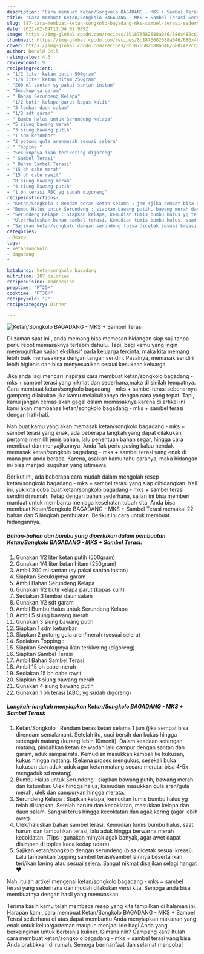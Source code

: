 ```yaml
---
description: "Cara membuat Ketan/Songkolo BAGADANG - MKS + Sambel Terasi Sederhana Untuk Jualan"
title: "Cara membuat Ketan/Songkolo BAGADANG - MKS + Sambel Terasi Sederhana Untuk Jualan"
slug: 887-cara-membuat-ketan-songkolo-bagadang-mks-sambel-terasi-sederhana-untuk-jualan
date: 2021-02-04T11:54:01.989Z
image: https://img-global.cpcdn.com/recipes/8b1876682688a046/680x482cq70/ketansongkolo-bagadang-mks-sambel-terasi-foto-resep-utama.jpg
thumbnail: https://img-global.cpcdn.com/recipes/8b1876682688a046/680x482cq70/ketansongkolo-bagadang-mks-sambel-terasi-foto-resep-utama.jpg
cover: https://img-global.cpcdn.com/recipes/8b1876682688a046/680x482cq70/ketansongkolo-bagadang-mks-sambel-terasi-foto-resep-utama.jpg
author: Donald Bell
ratingvalue: 4.3
reviewcount: 9
recipeingredient:
- "1/2 liter ketan putih 500gram"
- "1/4 liter ketan hitam 250gram"
- "200 ml santan sy pakai santan instan"
- "Secukupnya garam"
- " Bahan Serundeng Kelapa"
- "1/2 butir kelapa parut kupas kulit"
- "3 lembar daun salam"
- "1/2 sdt garam"
- " Bumbu Halus untuk Serundeng Kelapa"
- "5 siung bawang merah"
- "3 siung bawang putih"
- "1 sdm ketumbar"
- "2 potong gula arenmerah sesuai selera"
- " Topping "
- "Secukupnya ikan terikering digoreng"
- " Sambel Terasi"
- " Bahan Sambel Terasi"
- "15 bh cabe merah"
- "15 bh cabe rawit"
- "8 siung bawang merah"
- "4 siung bawang putih"
- "1 bh terasi ABC yg sudah digoreng"
recipeinstructions:
- "Ketan/Songkolo : Rendam beras ketan selama 1 jam (jika sempat bisa direndam semalaman). Setelah itu, cuci bersih dan kukus hingga setengah matang (kurang lebih 10menit). Dalam keadaan setengah matang, pindahkan ketan ke wadah lalu campur dengan santan dan garam, aduk sampai rata. Kemudisn masukkan kembali ke kukusan, kukus hingga matang. (Selama proses mengukus, sesekali buka kukusan dan aduk-aduk agar ketan matang secara merata, bisa 4-5x mengaduk sd matang)."
- "Bumbu Halus untuk Serundeng : siapkan bawang putih, bawang merah dan ketumbar. Ulek hingga halus, kemudian masukkan gula aren/gula merah, ulek dan campurkan hingga merata."
- "Serundeng Kelapa : Siapkan kelapa, kemudian tumis bumbu halus yg telah disiapkan. Setelah harum dan kecoklatan, masukkan kelapa dan daun salam. Sangrai terus hingga kecoklatan dan agak kering (agar lebih awet)."
- "Ulek/haluskan bahan sambel terasi. Kemudian tumis bumbu halus, saat harum dan tambahkan terasi, lalu aduk hingga berwarna merah kecoklatan. (Tips : gunakan minyak agak banyak, agar awet dapat disimpan di toples kaca kedap udara)"
- "Sajikan ketan/songkolo dengan serundeng (bisa dicetak sesuai kreasi). Lalu tambahkan topping sambel terasi/sambel lainnya beserta ikan teri/ikan kering atau sesuai selera. Sangat nikmat disajikan selagi hangat ♥️"
categories:
- Resep
tags:
- ketansongkolo
- bagadang
- 

katakunci: ketansongkolo bagadang  
nutrition: 287 calories
recipecuisine: Indonesian
preptime: "PT25M"
cooktime: "PT36M"
recipeyield: "2"
recipecategory: Dinner

---
```



![Ketan/Songkolo BAGADANG - MKS + Sambel Terasi](https://img-global.cpcdn.com/recipes/8b1876682688a046/680x482cq70/ketansongkolo-bagadang-mks-sambel-terasi-foto-resep-utama.jpg)

Di zaman  saat ini , anda memang bisa memesan hidangan siap saji tanpa perlu repot memasaknya terlebih dahulu. Tapi, bagi kamu yang ingin menyuguhkan sajian eksklusif pada keluarga tercinta, maka kita memang lebih baik memasaknya dengan tangan sendiri. Pasalnya, memasak sendiri lebih higienis dan bisa menyesuaikan sesuai kesukaan keluarga.

Jika anda lagi mencari inspirasi cara membuat ketan/songkolo bagadang - mks + sambel terasi yang nikmat dan sederhana,maka di sinilah tempatnya. Cara membuat ketan/songkolo bagadang - mks + sambel terasi  sebenarnya gampang dilakukan jika kamu melakukannya dengan cara yang tepat. Tapi, kamu jangan cemas akan gagal dalam memasaknya 
karena di artikel ini kami akan membahas ketan/songkolo bagadang - mks + sambel terasi dengan hati-hati.  



Nah buat kamu yang akan memasak ketan/songkolo bagadang - mks + sambel terasi yang enak, ada beberapa langkah yang dapat dilakukan, pertama memilih jenis bahan, lalu penentuan bahan segar, hingga cara membuat dan menyajikannya. Anda Tak perlu pusing kalau hendak memasak ketan/songkolo bagadang - mks + sambel terasi yang enak di mana pun anda berada. Karena, asalkan kamu  tahu caranya, maka hidangan ini bisa menjadi suguhan yang istimewa.

Berikut ini, ada beberapa cara mudah dalam mengolah resep ketan/songkolo bagadang - mks + sambel terasi yang siap dihidangkan. Kali ini, yuk kita coba buat ketan/songkolo bagadang - mks + sambel terasi sendiri di rumah. Tetap dengan bahan sederhana, sajian ini bisa memberi manfaat untuk membantu menjaga kesehatan tubuh kita. Anda bisa membuat Ketan/Songkolo BAGADANG - MKS + Sambel Terasi memakai 22 bahan dan 5 langkah pembuatan. Berikut ini cara untuk membuat hidangannya.

<!--inarticleads1-->

##### Bahan-bahan dan bumbu yang diperlukan dalam pembuatan Ketan/Songkolo BAGADANG - MKS + Sambel Terasi:

1. Gunakan 1/2 liter ketan putih (500gram)
1. Gunakan 1/4 liter ketan hitam (250gram)
1. Ambil 200 ml santan (sy pakai santan instan)
1. Siapkan Secukupnya garam
1. Ambil  Bahan Serundeng Kelapa
1. Gunakan 1/2 butir kelapa parut (kupas kulit)
1. Sediakan 3 lembar daun salam
1. Gunakan 1/2 sdt garam
1. Ambil  Bumbu Halus untuk Serundeng Kelapa
1. Ambil 5 siung bawang merah
1. Gunakan 3 siung bawang putih
1. Siapkan 1 sdm ketumbar
1. Siapkan 2 potong gula aren/merah (sesuai selera)
1. Sediakan  Topping :
1. Siapkan Secukupnya ikan teri/kering (digoreng)
1. Siapkan  Sambel Terasi
1. Ambil  Bahan Sambel Terasi
1. Ambil 15 bh cabe merah
1. Sediakan 15 bh cabe rawit
1. Siapkan 8 siung bawang merah
1. Gunakan 4 siung bawang putih
1. Gunakan 1 bh terasi (ABC, yg sudah digoreng)




<!--inarticleads2-->

##### Langkah-langkah menyiapkan Ketan/Songkolo BAGADANG - MKS + Sambel Terasi:

1. Ketan/Songkolo : Rendam beras ketan selama 1 jam (jika sempat bisa direndam semalaman). Setelah itu, cuci bersih dan kukus hingga setengah matang (kurang lebih 10menit). Dalam keadaan setengah matang, pindahkan ketan ke wadah lalu campur dengan santan dan garam, aduk sampai rata. Kemudisn masukkan kembali ke kukusan, kukus hingga matang. (Selama proses mengukus, sesekali buka kukusan dan aduk-aduk agar ketan matang secara merata, bisa 4-5x mengaduk sd matang).
1. Bumbu Halus untuk Serundeng : siapkan bawang putih, bawang merah dan ketumbar. Ulek hingga halus, kemudian masukkan gula aren/gula merah, ulek dan campurkan hingga merata.
1. Serundeng Kelapa : Siapkan kelapa, kemudian tumis bumbu halus yg telah disiapkan. Setelah harum dan kecoklatan, masukkan kelapa dan daun salam. Sangrai terus hingga kecoklatan dan agak kering (agar lebih awet).
1. Ulek/haluskan bahan sambel terasi. Kemudian tumis bumbu halus, saat harum dan tambahkan terasi, lalu aduk hingga berwarna merah kecoklatan. (Tips : gunakan minyak agak banyak, agar awet dapat disimpan di toples kaca kedap udara)
1. Sajikan ketan/songkolo dengan serundeng (bisa dicetak sesuai kreasi). Lalu tambahkan topping sambel terasi/sambel lainnya beserta ikan teri/ikan kering atau sesuai selera. Sangat nikmat disajikan selagi hangat ♥️




Nah, itulah artikel mengenai  ketan/songkolo bagadang - mks + sambel terasi  yang sederhana dan mudah dilakukan versi kita. Semoga anda bisa membuatnya dengan hasil yang memuaskan. 

Terima kasih kamu telah membaca resep yang kita tampilkan di halaman ini. Harapan kami, cara membuat  Ketan/Songkolo BAGADANG - MKS + Sambel Terasi sederhana di atas dapat membantu Anda menyiapkan makanan yang enak untuk keluarga/teman maupun menjadi ide bagi Anda yang berkeinginan untuk berbisnis kuliner. Gimana nih? Gampang kan? Itulah cara membuat ketan/songkolo bagadang - mks + sambel terasi yang bisa Anda praktikkan di rumah. Semoga bermanfaat dan selamat mencoba!

